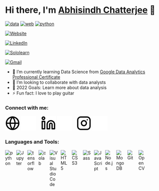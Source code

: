 # Hi there, I'm [Abhisindh Chatterjee](https://abhisindh.netlify.app/) 👋 

[![data](https://img.shields.io/badge/-Data%20Analysis-brightgreen)](https://abhisindh.netlify.app/)
[![web](https://img.shields.io/badge/-Web%20Development-green)](https://abhisindh.netlify.app/)
[![python](https://img.shields.io/badge/-Python%20Coding-brightgreen)](https://abhisindh.netlify.app/)

[![Website](https://img.shields.io/badge/website-000000?style=for-the-badge&logo=About.me&logoColor=white)](https://abhisindh.netlify.app)

[![LinkedIn](https://img.shields.io/badge/LinkedIn-0077B5?style=for-the-badge&logo=linkedin&logoColor=white)](https://www.linkedin.com/in/abhisindh)

[![Sololearn](https://img.shields.io/badge/-Sololearn-3a464b?style=for-the-badge&logo=Sololearn&logoColor=white)](https://www.sololearn.com/profile/10572241)


[![Gmail](https://img.shields.io/badge/Gmail-D14836?style=for-the-badge&logo=gmail&logoColor=white)](mailto:abhisindh123@gmail.com)

- 🌱 I’m currently learning Data Science from [Google Data Analytics Professional Certificate](https://www.coursera.org/professional-certificates/google-data-analytics)
- 👯 I’m looking to collaborate with data analysts
- 🥅 2022 Goals: Learn more about data analysis
- ⚡ Fun fact: I love to play guitar 

### Connect with me:

[![website](./img/globe-light.svg)](https://abhisindh.netlify.app/#gh-light-mode-only)
[![website](./img/globe-dark.svg)](https://abhisindh.netlify.app/#gh-dark-mode-only)
&nbsp;&nbsp;
[![website](./img/linkedin-light.svg)](https://www.linkedin.com/in/abhisindh#gh-light-mode-only)
[![website](./img/linkedin-dark.svg)](https://www.linkedin.com/in/abhisindh#gh-dark-mode-only)
&nbsp;&nbsp;
[![website](./img/instagram-light.svg)](https://instagram.com/abhisindh#gh-light-mode-only)
[![website](./img/instagram-dark.svg)](https://instagram.com/abhisindh#gh-dark-mode-only)

### Languages and Tools:
[<img align="left" alt="python" width="26px" src="https://upload.wikimedia.org/wikipedia/commons/c/c3/Python-logo-notext.svg" style="padding-right:10px;" />](https://www.python.org/)
[<img align="left" alt="Jupyter" width="26px" src="https://jupyter.org/assets/homepage/main-logo.svg" style="padding-right:10px;" />](https://jupyter.org/)
[<img align="left" alt="tensorflow" width="26px" src="https://upload.wikimedia.org/wikipedia/commons/thumb/2/2d/Tensorflow_logo.svg/115px-Tensorflow_logo.svg.png?20170429160244" style="padding-right:10px;" />](https://www.tensorflow.org/)
[<img align="left" alt="colab" width="26px" src="https://static.wikia.nocookie.net/logopedia/images/6/63/Colab_favicon_256px.png/revision/latest?cb=20201019224542" style="padding-right:10px;" />](https://colab.research.google.com/)

[<img align="left" alt="Visual Studio Code" width="26px" src="https://cdn.jsdelivr.net/gh/devicons/devicon/icons/vscode/vscode-original.svg" style="padding-right:10px;" />](https://code.visualstudio.com/)
[<img align="left" alt="HTML5" width="26px" src="https://cdn.jsdelivr.net/gh/devicons/devicon/icons/html5/html5-original.svg" style="padding-right:10px;" />](https://html.com/html5/)
[<img align="left" alt="CSS3" width="26px" src="https://cdn.jsdelivr.net/gh/devicons/devicon/icons/css3/css3-original.svg" style="padding-right:10px;" />](https://www.w3.org/Style/CSS/)
[<img align="left" alt="Sass" width="26px" src="https://cdn.jsdelivr.net/gh/devicons/devicon/icons/sass/sass-original.svg" style="padding-right:10px;" />](https://sass-lang.com/)
[<img align="left" alt="JavaScript" width="26px" src="https://cdn.jsdelivr.net/gh/devicons/devicon/icons/javascript/javascript-original.svg" style="padding-right:10px;" />](https://www.javascript.com/)

[<img align="left" alt="Node.js" width="26px" src="https://cdn.jsdelivr.net/gh/devicons/devicon/icons/nodejs/nodejs-original.svg" style="padding-right:10px;" />](https://nodejs.org/en/)

[<img align="left" alt="MongoDB" width="26px" src="https://cdn.jsdelivr.net/gh/devicons/devicon/icons/mongodb/mongodb-original.svg" style="padding-right:10px;" />](https://www.mongodb.com/)

[<img align="left" alt="Git" width="26px" src="https://cdn.jsdelivr.net/gh/devicons/devicon/icons/git/git-original.svg" style="padding-right:10px;" />](https://git-scm.com/)

[<img align="left" alt="OpenCV" width="26px" src="https://opencv.org/wp-content/uploads/2022/05/logo.png" style="padding-right:10px;"/>](https://opencv.org/) 
<br />
<br />
